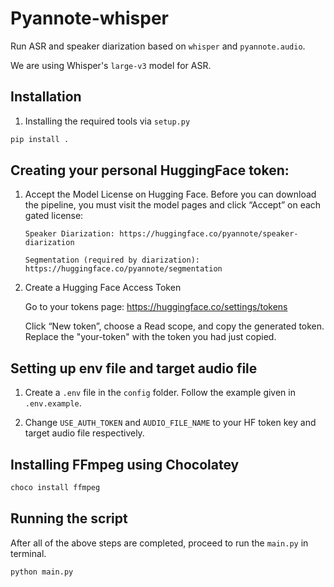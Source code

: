 # Pyannote-whisper

Run ASR and speaker diarization based on `whisper` and `pyannote.audio`.

We are using Whisper's `large-v3` model for ASR.

## Installation

1. Installing the required tools via `setup.py`

```python
pip install .
```

## Creating your personal HuggingFace token:

1.  Accept the Model License on Hugging Face.
    Before you can download the pipeline, you must visit the model pages and click “Accept” on each gated license:

        Speaker Diarization: https://huggingface.co/pyannote/speaker-diarization

        Segmentation (required by diarization): https://huggingface.co/pyannote/segmentation

2.  Create a Hugging Face Access Token

    Go to your tokens page: https://huggingface.co/settings/tokens

    Click “New token”, choose a Read scope, and copy the generated token. Replace the "your-token" with the token you had just copied.

## Setting up env file and target audio file

1.  Create a `.env` file in the `config` folder. Follow the example given in `.env.example`.

2.  Change `USE_AUTH_TOKEN` and `AUDIO_FILE_NAME` to your HF token key and target audio file respectively.

## Installing FFmpeg using Chocolatey

```powershell
choco install ffmpeg
```

## Running the script

After all of the above steps are completed, proceed to run the `main.py` in terminal.

```python
python main.py
```
